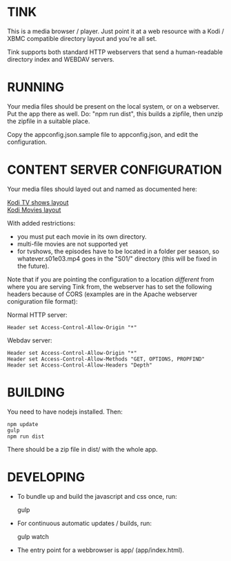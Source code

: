 
TINK
=====

This is a media browser / player. Just point it at a web
resource with a Kodi / XBMC compatible directory layout and
you're all set.

Tink supports both standard HTTP webservers that send a
human-readable directory index and WEBDAV servers.

RUNNING
=======

Your media files should be present on the local system, or on
a webserver. Put the app there as well. Do: "npm run dist",
this builds a zipfile, then unzip the zipfile in a suitable place.

Copy the appconfig.json.sample file to appconfig.json, and
edit the configuration.

CONTENT SERVER CONFIGURATION
============================

Your media files should layed out and named as documented here:

[Kodi TV shows layout](http://kodi.wiki/view/Naming_video_files/TV_shows)  
[Kodi Movies layout](http://kodi.wiki/view/Naming_video_files/Movies)

With added restrictions:

- you must put each movie in its own directory.
- multi-file movies are not supported yet
- for tvshows, the episodes have to be located in a folder
  per season, so whatever.s01e03.mp4 goes in the "S01/"
  directory (this will be fixed in the future).

Note that if you are pointing the configuration to a location
*different* from where you are serving Tink from, the webserver
has to set the following headers because of CORS (examples are
in the Apache webserver coniguration file format):

Normal HTTP server:

	Header set Access-Control-Allow-Origin "*"

Webdav server:

	Header set Access-Control-Allow-Origin "*"
	Header set Access-Control-Allow-Methods "GET, OPTIONS, PROPFIND"
	Header set Access-Control-Allow-Headers "Depth"

BUILDING
========

You need to have nodejs installed. Then:

	npm update
	gulp
	npm run dist

There should be a zip file in dist/ with the whole app.

DEVELOPING
==========

- To bundle up and build the javascript and css once, run:

	gulp

- For continuous automatic updates / builds, run:

	gulp watch

- The entry point for a webbrowser is app/ (app/index.html).

